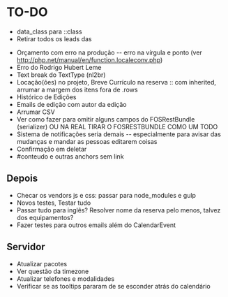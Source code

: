 # TO-DO

- data_class para ::class
- Retirar todos os leads das <dl>
- Orçamento com erro na produção -- erro na vírgula e ponto (ver http://php.net/manual/en/function.localeconv.php)
- Erro do Rodrigo Hubert Leme
- Text break do TextType (nl2br)
- Locação(ões) no projeto, Breve Currículo na reserva :: com inherited, arrumar a margem dos itens fora de .rows
- Histórico de Edições
- Emails de edição com autor da edição
- Arrumar CSV
- Ver como fazer para omitir alguns campos do FOSRestBundle (serializer) OU NA REAL TIRAR O FOSRESTBUNDLE COMO UM TODO
- Sistema de notificações seria demais -- especialmente para avisar das mudanças e mandar as pessoas editarem coisas
- Confirmação em deletar
- #conteudo e outras anchors sem link

## Depois

- Checar os vendors js e css: passar para node_modules e gulp
- Novos testes, Testar tudo
- Passar tudo para inglês? Resolver nome da reserva pelo menos, talvez dos equipamentos?
- Fazer testes para outros emails além do CalendarEvent

## Servidor

- Atualizar pacotes
- Ver questão da timezone
- Atualizar telefones e modalidades
- Verificar se as tooltips pararam de se esconder atrás do calendário
